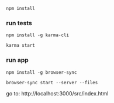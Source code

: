 ```
npm install
```

### run tests

```
npm install -g karma-cli

karma start
```

### run app

```
npm install -g browser-sync

browser-sync start --server --files
```

go to: http://localhost:3000/src/index.html